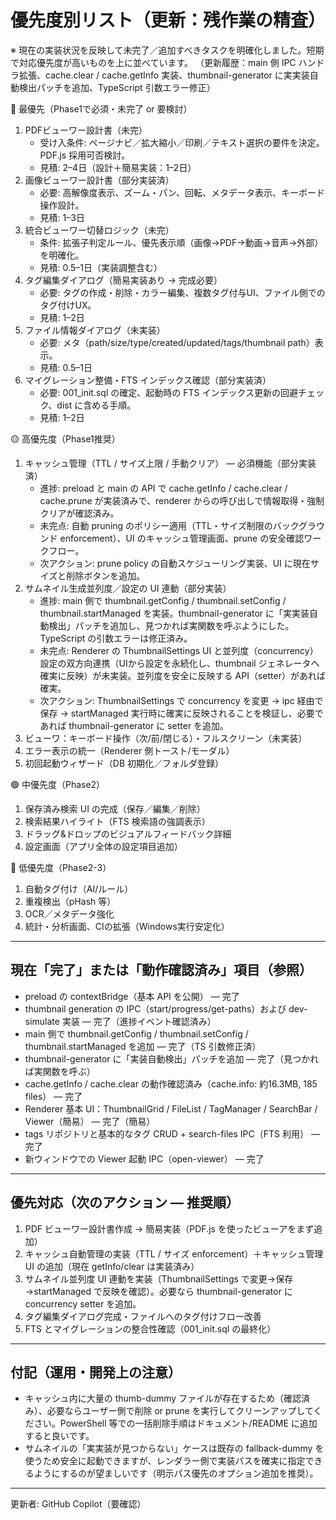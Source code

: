 # 優先度別リスト（更新：残作業の精査）

※ 現在の実装状況を反映して未完了／追加すべきタスクを明確化しました。短期で対応優先度が高いものを上に並べています。
（更新履歴：main 側 IPC ハンドラ拡張、cache.clear / cache.getInfo 実装、thumbnail-generator に実実装自動検出パッチを追加、TypeScript 引数エラー修正）

🔴 最優先（Phase1で必須・未完了 or 要検討）

1. PDFビューワー設計書（未完）
   - 受け入条件: ページナビ／拡大縮小／印刷／テキスト選択の要件を決定。PDF.js 採用可否検討。
   - 見積: 2–4日（設計＋簡易実装：1–2日）
2. 画像ビューワー設計書（部分実装済）
   - 必要: 高解像度表示、ズーム・パン、回転、メタデータ表示、キーボード操作設計。
   - 見積: 1–3日
3. 統合ビューワー切替ロジック（未完）
   - 条件: 拡張子判定ルール、優先表示順（画像→PDF→動画→音声→外部）を明確化。
   - 見積: 0.5–1日（実装調整含む）
4. タグ編集ダイアログ（簡易実装あり → 完成必要）
   - 必要: タグの作成・削除・カラー編集、複数タグ付与UI、ファイル側でのタグ付けUX。
   - 見積: 1–2日
5. ファイル情報ダイアログ（未実装）
   - 必要: メタ（path/size/type/created/updated/tags/thumbnail path）表示。
   - 見積: 0.5–1日
6. マイグレーション整備・FTS インデックス確認（部分実装済）
   - 必要: 001_init.sql の確定、起動時の FTS インデックス更新の回避チェック、dist に含める手順。
   - 見積: 1–2日

🟡 高優先度（Phase1推奨）

1. キャッシュ管理（TTL / サイズ上限 / 手動クリア） — 必須機能（部分実装済）
   - 進捗: preload と main の API で cache.getInfo / cache.clear / cache.prune が実装済みで、renderer からの呼び出しで情報取得・強制クリアが確認済み。
   - 未完点: 自動 pruning のポリシー適用（TTL・サイズ制限のバックグラウンド enforcement）、UI のキャッシュ管理画面、prune の安全確認ワークフロー。
   - 次アクション: prune policy の自動スケジューリング実装、UI に現在サイズと削除ボタンを追加。
2. サムネイル生成並列度／設定の UI 連動（部分実装）
   - 進捗: main 側で thumbnail.getConfig / thumbnail.setConfig / thumbnail.startManaged を実装。thumbnail-generator に「実実装自動検出」パッチを追加し、見つかれば実関数を呼ぶようにした。TypeScript の引数エラーは修正済み。
   - 未完点: Renderer の ThumbnailSettings UI と並列度（concurrency）設定の双方向連携（UIから設定を永続化し、thumbnail ジェネレータへ確実に反映）が未実装。並列度を安全に反映する API（setter）があれば確実。
   - 次アクション: ThumbnailSettings で concurrency を変更 → ipc 経由で保存 → startManaged 実行時に確実に反映されることを検証し、必要であれば thumbnail-generator に setter を追加。
3. ビューワ：キーボード操作（次/前/閉じる）・フルスクリーン（未実装）
4. エラー表示の統一（Renderer 側トースト/モーダル）
5. 初回起動ウィザード（DB 初期化／フォルダ登録）

🟢 中優先度（Phase2）

1. 保存済み検索 UI の完成（保存／編集／削除）
2. 検索結果ハイライト（FTS 検索語の強調表示）
3. ドラッグ&ドロップのビジュアルフィードバック詳細
4. 設定画面（アプリ全体の設定項目追加）

🔵 低優先度（Phase2-3）

1. 自動タグ付け（AI/ルール）
2. 重複検出（pHash 等）
3. OCR／メタデータ強化
4. 統計・分析画面、CIの拡張（Windows実行安定化）

---

## 現在「完了」または「動作確認済み」項目（参照）

- preload の contextBridge（基本 API を公開） — 完了
- thumbnail generation の IPC（start/progress/get-paths）および dev-simulate 実装 — 完了（進捗イベント確認済み）
- main 側で thumbnail.getConfig / thumbnail.setConfig / thumbnail.startManaged を追加 — 完了（TS 引数修正済）
- thumbnail-generator に「実装自動検出」パッチを追加 — 完了（見つかれば実関数を呼ぶ）
- cache.getInfo / cache.clear の動作確認済み（cache.info: 約16.3MB, 185 files） — 完了
- Renderer 基本 UI：ThumbnailGrid / FileList / TagManager / SearchBar / Viewer（簡易） — 完了（簡易）
- tags リポジトリと基本的なタグ CRUD + search-files IPC（FTS 利用） — 完了
- 新ウィンドウでの Viewer 起動 IPC（open-viewer） — 完了

---

## 優先対応（次のアクション — 推奨順）

1. PDF ビューワー設計書作成 → 簡易実装（PDF.js を使ったビューアをまず追加）
2. キャッシュ自動管理の実装（TTL / サイズ enforcement）＋キャッシュ管理 UI の追加（現在 getInfo/clear は実装済み）
3. サムネイル並列度 UI 連動を実装（ThumbnailSettings で変更→保存→startManaged で反映を確認）。必要なら thumbnail-generator に concurrency setter を追加。
4. タグ編集ダイアログ完成・ファイルへのタグ付けフロー改善
5. FTS とマイグレーションの整合性確認（001_init.sql の最終化）

---

## 付記（運用・開発上の注意）

- キャッシュ内に大量の thumb-dummy ファイルが存在するため（確認済み）、必要ならユーザー側で削除 or prune を実行してクリーンアップしてください。PowerShell 等での一括削除手順はドキュメント/README に追加すると良いです。
- サムネイルの「実実装が見つからない」ケースは既存の fallback-dummy を使うため安全に起動できますが、レンダラー側で実装パスを確実に指定できるようにするのが望ましいです（明示パス優先のオプション追加を推奨）。

---

更新者: GitHub Copilot（要確認）
